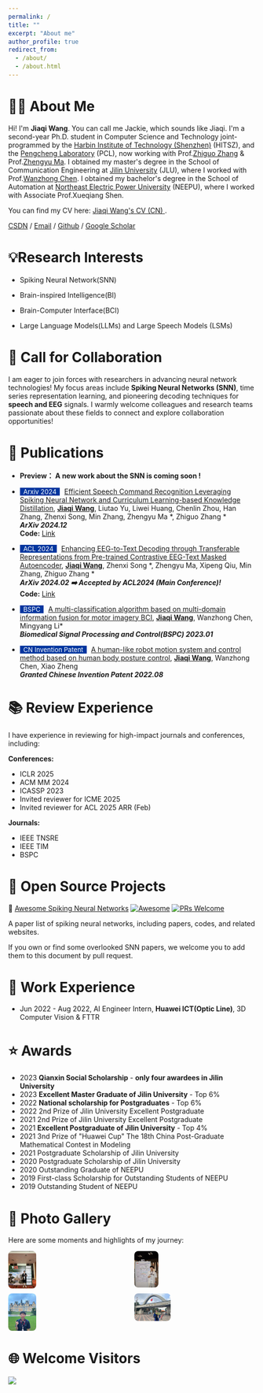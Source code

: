 ```yaml
---
permalink: /
title: ""
excerpt: "About me"
author_profile: true
redirect_from: 
  - /about/
  - /about.html
---
```



# 🙋‍♂️ About Me

Hi! I'm **Jiaqi Wang**. You can call me Jackie, which sounds like Jiaqi. I'm a second-year Ph.D. student in Computer Science and Technology joint-programmed by the [Harbin Institute of Technology (Shenzhen)](https://www.hitsz.edu.cn/) (HITSZ), and the [Pengcheng Laboratory](https://www.pcl.ac.cn/) (PCL), now working with Prof.[Zhiguo Zhang](http://faculty.hitsz.edu.cn/zgzhang) & Prof.[Zhengyu Ma](https://scholar.google.com/citations?hl=en&user=21SR930AAAAJ&view_op=list_works&sortby=pubdate). 
I obtained my master's degree in the School of Communication Engineering at [Jilin University](https://www.jlu.edu.cn/) (JLU), where I worked with Prof.[Wanzhong Chen](https://dce.jlu.edu.cn/info/1182/9723.htm). 
I obtained my bachelor's degree in the School of Automation at [Northeast Electric Power University](http://www.neepu.edu.cn/) (NEEPU), where I worked with Associate Prof.Xueqiang Shen.

You can find my CV here: [Jiaqi Wang's CV (CN) ](../assets/CV_zn.pdf). 

[CSDN](https://blog.csdn.net/jq_98) / [Email](mailto:mhwjq1998@gmail.com) / [Github](https://github.com/JackieWang9811) / [Google Scholar](https://scholar.google.com.hk/citations?hl=zh-CN&tzom=-480&user=jz4IkO0AAAAJ) 


# 💡Research Interests

- Spiking Neural Network(SNN)

- Brain-inspired Intelligence(BI)

- Brain-Computer Interface(BCI)

- Large Language Models(LLMs) and Large Speech Models (LSMs)

# 🤝 Call for Collaboration

I am eager to join forces with researchers in advancing neural network technologies! My focus areas include **Spiking Neural Networks (SNN)**, time series representation learning, and pioneering decoding techniques for **speech and EEG** signals. I warmly welcome colleagues and research teams passionate about these fields to connect and explore collaboration opportunities!

# 📝 Publications 

  - **Preview： A new work about the SNN is coming soon !**

  - <span style="display:inline-block; background-color:#00369F; color:#fff; padding:0px 7px; margin-right:5px; font-size:13px;">Arxiv 2024</span> [Efficient Speech Command Recognition Leveraging Spiking Neural Network and Curriculum Learning-based Knowledge Distillation](https://arxiv.org/abs/2412.12858),
   <ins>**Jiaqi Wang**</ins>,  Liutao Yu, Liwei Huang, Chenlin Zhou, Han Zhang, Zhenxi Song, Min Zhang, Zhengyu Ma *, Zhiguo Zhang * <br>
  **_ArXiv 2024.12_**  
  **Code:** [Link](https://github.com/JackieWang9811/SpikeSCR)

  - <span style="display:inline-block; background-color:#00369F; color:#fff; padding:0px 7px; margin-right:5px; font-size:13px;">ACL 2024</span> [Enhancing EEG-to-Text Decoding through Transferable Representations from Pre-trained Contrastive EEG-Text Masked Autoencoder](https://arxiv.org/abs/2402.17433),
   <ins>**Jiaqi Wang**</ins>,  Zhenxi Song *,  Zhengyu Ma, Xipeng Qiu, Min Zhang, Zhiguo Zhang * <br>
  **_ArXiv 2024.02 ➡️ Accepted by ACL2024 (Main Conference)!_**  
  **Code:** [Link](https://github.com/JackieWang9811/CET-MAE)
    
  - <span style="display:inline-block; background-color:#00369F; color:#fff; padding:0px 7px; margin-right:5px; font-size:13px;">BSPC</span> [A multi-classification algorithm based on multi-domain information fusion for motor imagery BCI](https://www.sciencedirect.com/science/article/pii/S1746809422007066),
  <ins>**Jiaqi Wang**</ins>, Wanzhong Chen, Mingyang Li* <br>
  **_Biomedical Signal Processing and Control(BSPC) 2023.01_**

  - <span style="display:inline-block; background-color:#00369F; color:#fff; padding:0px 7px; margin-right:5px; font-size:13px;">CN Invention Patent</span> [A human-like robot motion system and control method based on human body posture control](https://kns.cnki.net/kcms2/article/abstract?v=kxaUMs6x7-4I2jr5WTdXti3zQ9F92xu0nlgSAA876Br4k7Yiof5ge6un4lKDiSbV1SxF4BaaQuhTiBmtvRHVjHSjjN-2-bNX&uniplatform=NZKPT), <ins>**Jiaqi Wang**</ins>, Wanzhong Chen, Xiao Zheng<br>
  **_Granted Chinese Invention Patent 2022.08_**

# 📚 Review Experience
I have experience in reviewing for high-impact journals and conferences, including:  

**Conferences:**  
- ICLR 2025
- ACM MM 2024
- ICASSP 2023
- Invited reviewer for ICME 2025
- Invited reviewer for ACL 2025 ARR (Feb)
  
**Journals:**
- IEEE TNSRE
- IEEE TIM
- BSPC

# 🔭 Open Source Projects

🧠 [Awesome Spiking Neural Networks](https://github.com/zhouchenlin2096/Awesome-Spiking-Neural-Networks) 
[![Awesome](https://cdn.rawgit.com/sindresorhus/awesome/d7305f38d29fed78fa85652e3a63e154dd8e8829/media/badge.svg)](https://github.com/zhouchenlin2096/Awesome-Spiking-Neural-Networks)
[![PRs Welcome](https://img.shields.io/badge/PRs-welcome-brightgreen.svg?style=flat-square)](http://makeapullrequest.com)

A paper list of spiking neural networks, including papers, codes, and related websites.

If you own or find some overlooked SNN papers, we welcome you to add them to this document by pull request.


# 🏢 Work Experience

* Jun 2022 - Aug 2022, AI Engineer Intern, **Huawei ICT(Optic Line)**,  3D Computer Vision & FTTR

# ⭐ Awards

* 2023 **Qianxin Social Scholarship** - **only four awardees in Jilin University**
* 2023 **Excellent Master Graduate of Jilin University** - Top 6%
* 2022 **National scholarship for Postgraduates** - Top 6%
* 2022 2nd Prize of Jilin University Excellent Postgraduate 
* 2021 2nd Prize of Jilin University Excellent Postgraduate
* 2021 **Excellent Postgraduate of Jilin University**  - Top 4%
* 2021 3nd Prize of "Huawei Cup" The 18th China Post-Graduate Mathematical Contest in Modeling 
* 2021 Postgraduate Scholarship of Jilin University 
* 2020 Postgraduate Scholarship of Jilin University
* 2020 Outstanding Graduate of NEEPU
* 2019 First-class Scholarship for Outstanding Students of NEEPU
* 2019 Outstanding Student of NEEPU

# 📸 Photo Gallery

Here are some moments and highlights of my journey:

<div style="display: grid; grid-template-columns: repeat(2, 1fr); gap: 10px;">
  <img src="../images/page1.jpg" alt="Image 1" style="width: 23%; height: auto; object-fit: cover; border-radius: 8px;">
  <img src="../images/page2.jpg" alt="Image 2" style="width: 20%; height: auto; object-fit: cover; border-radius: 8px;">
  <img src="../images/page3.jpg" alt="Image 3" style="width: 23%; height: auto; object-fit: cover; border-radius: 8px;">
  <img src="../images/page4.jpg" alt="Image 4" style="width: 30%; height: auto; object-fit: cover; border-radius: 8px;">
</div>



# 🌐 Welcome Visitors

<a href="https://clustrmaps.com/site/1c1la" title="Visit tracker"><img src="//clustrmaps.com/map_v2.png?cl=ffffff&w=a&t=m&d=lLNo_aaNpQ7KFqBhrFSGp8PbncZ0gy3O4oljQP1rOsk&co=2d78ad&ct=ffffff" /></a>
